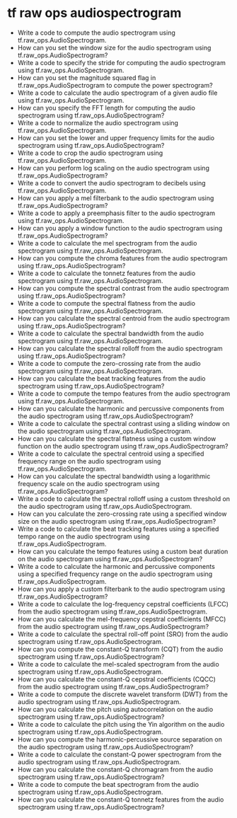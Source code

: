 # tf raw ops audiospectrogram

- Write a code to compute the audio spectrogram using tf.raw_ops.AudioSpectrogram.
- How can you set the window size for the audio spectrogram using tf.raw_ops.AudioSpectrogram?
- Write a code to specify the stride for computing the audio spectrogram using tf.raw_ops.AudioSpectrogram.
- How can you set the magnitude squared flag in tf.raw_ops.AudioSpectrogram to compute the power spectrogram?
- Write a code to calculate the audio spectrogram of a given audio file using tf.raw_ops.AudioSpectrogram.
- How can you specify the FFT length for computing the audio spectrogram using tf.raw_ops.AudioSpectrogram?
- Write a code to normalize the audio spectrogram using tf.raw_ops.AudioSpectrogram.
- How can you set the lower and upper frequency limits for the audio spectrogram using tf.raw_ops.AudioSpectrogram?
- Write a code to crop the audio spectrogram using tf.raw_ops.AudioSpectrogram.
- How can you perform log scaling on the audio spectrogram using tf.raw_ops.AudioSpectrogram?
- Write a code to convert the audio spectrogram to decibels using tf.raw_ops.AudioSpectrogram.
- How can you apply a mel filterbank to the audio spectrogram using tf.raw_ops.AudioSpectrogram?
- Write a code to apply a preemphasis filter to the audio spectrogram using tf.raw_ops.AudioSpectrogram.
- How can you apply a window function to the audio spectrogram using tf.raw_ops.AudioSpectrogram?
- Write a code to calculate the mel spectrogram from the audio spectrogram using tf.raw_ops.AudioSpectrogram.
- How can you compute the chroma features from the audio spectrogram using tf.raw_ops.AudioSpectrogram?
- Write a code to calculate the tonnetz features from the audio spectrogram using tf.raw_ops.AudioSpectrogram.
- How can you compute the spectral contrast from the audio spectrogram using tf.raw_ops.AudioSpectrogram?
- Write a code to compute the spectral flatness from the audio spectrogram using tf.raw_ops.AudioSpectrogram.
- How can you calculate the spectral centroid from the audio spectrogram using tf.raw_ops.AudioSpectrogram?
- Write a code to calculate the spectral bandwidth from the audio spectrogram using tf.raw_ops.AudioSpectrogram.
- How can you calculate the spectral rolloff from the audio spectrogram using tf.raw_ops.AudioSpectrogram?
- Write a code to compute the zero-crossing rate from the audio spectrogram using tf.raw_ops.AudioSpectrogram.
- How can you calculate the beat tracking features from the audio spectrogram using tf.raw_ops.AudioSpectrogram?
- Write a code to compute the tempo features from the audio spectrogram using tf.raw_ops.AudioSpectrogram.
- How can you calculate the harmonic and percussive components from the audio spectrogram using tf.raw_ops.AudioSpectrogram?
- Write a code to calculate the spectral contrast using a sliding window on the audio spectrogram using tf.raw_ops.AudioSpectrogram.
- How can you calculate the spectral flatness using a custom window function on the audio spectrogram using tf.raw_ops.AudioSpectrogram?
- Write a code to calculate the spectral centroid using a specified frequency range on the audio spectrogram using tf.raw_ops.AudioSpectrogram.
- How can you calculate the spectral bandwidth using a logarithmic frequency scale on the audio spectrogram using tf.raw_ops.AudioSpectrogram?
- Write a code to calculate the spectral rolloff using a custom threshold on the audio spectrogram using tf.raw_ops.AudioSpectrogram.
- How can you calculate the zero-crossing rate using a specified window size on the audio spectrogram using tf.raw_ops.AudioSpectrogram?
- Write a code to calculate the beat tracking features using a specified tempo range on the audio spectrogram using tf.raw_ops.AudioSpectrogram.
- How can you calculate the tempo features using a custom beat duration on the audio spectrogram using tf.raw_ops.AudioSpectrogram?
- Write a code to calculate the harmonic and percussive components using a specified frequency range on the audio spectrogram using tf.raw_ops.AudioSpectrogram.
- How can you apply a custom filterbank to the audio spectrogram using tf.raw_ops.AudioSpectrogram?
- Write a code to calculate the log-frequency cepstral coefficients (LFCC) from the audio spectrogram using tf.raw_ops.AudioSpectrogram.
- How can you calculate the mel-frequency cepstral coefficients (MFCC) from the audio spectrogram using tf.raw_ops.AudioSpectrogram?
- Write a code to calculate the spectral roll-off point (SRO) from the audio spectrogram using tf.raw_ops.AudioSpectrogram.
- How can you compute the constant-Q transform (CQT) from the audio spectrogram using tf.raw_ops.AudioSpectrogram?
- Write a code to calculate the mel-scaled spectrogram from the audio spectrogram using tf.raw_ops.AudioSpectrogram.
- How can you calculate the constant-Q cepstral coefficients (CQCC) from the audio spectrogram using tf.raw_ops.AudioSpectrogram?
- Write a code to compute the discrete wavelet transform (DWT) from the audio spectrogram using tf.raw_ops.AudioSpectrogram.
- How can you calculate the pitch using autocorrelation on the audio spectrogram using tf.raw_ops.AudioSpectrogram?
- Write a code to calculate the pitch using the Yin algorithm on the audio spectrogram using tf.raw_ops.AudioSpectrogram.
- How can you compute the harmonic-percussive source separation on the audio spectrogram using tf.raw_ops.AudioSpectrogram?
- Write a code to calculate the constant-Q power spectrogram from the audio spectrogram using tf.raw_ops.AudioSpectrogram.
- How can you calculate the constant-Q chromagram from the audio spectrogram using tf.raw_ops.AudioSpectrogram?
- Write a code to compute the beat spectrogram from the audio spectrogram using tf.raw_ops.AudioSpectrogram.
- How can you calculate the constant-Q tonnetz features from the audio spectrogram using tf.raw_ops.AudioSpectrogram?